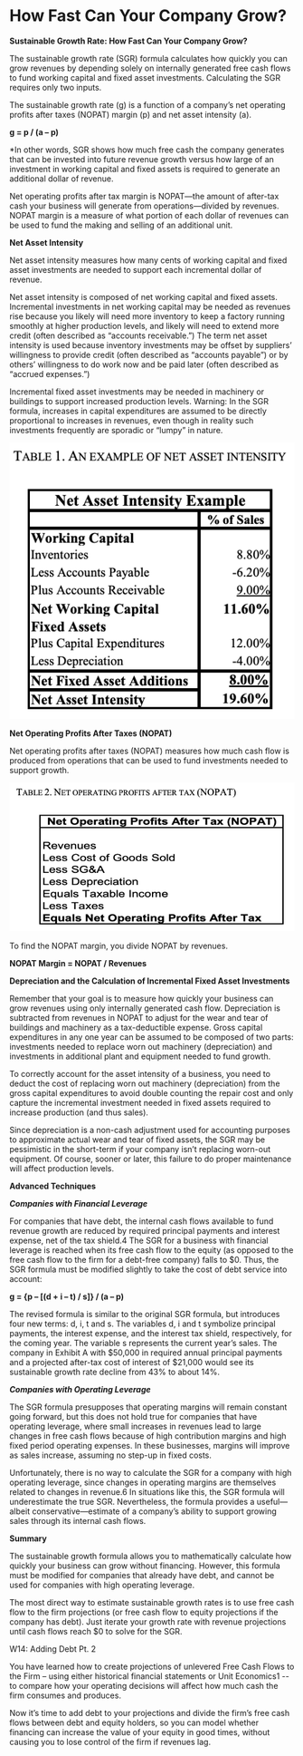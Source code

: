 # How Fast Can Your Company Grow?

**<span class="underline">Sustainable Growth Rate: How Fast Can Your
Company Grow?</span>**

The sustainable growth rate (SGR) formula calculates how quickly you can
grow revenues by depending solely on internally generated free cash
flows to fund working capital and fixed asset investments. Calculating
the SGR requires only two inputs.

The sustainable growth rate (g) is a function of a company’s net
operating profits after taxes (NOPAT) margin (p) and net asset intensity
(a).

**g = p / (a – p)**

\*In other words, SGR shows how much free cash the company generates
that can be invested into future revenue growth versus how large of an
investment in working capital and fixed assets is required to generate
an additional dollar of revenue.

Net operating profits after tax margin is NOPAT—the amount of after-tax
cash your business will generate from operations—divided by revenues.
NOPAT margin is a measure of what portion of each dollar of revenues can
be used to fund the making and selling of an additional unit.

**Net Asset Intensity**

Net asset intensity measures how many cents of working capital and fixed
asset investments are needed to support each incremental dollar of
revenue.

Net asset intensity is composed of net working capital and fixed assets.
Incremental investments in net working capital may be needed as revenues
rise because you likely will need more inventory to keep a factory
running smoothly at higher production levels, and likely will need to
extend more credit (often described as “accounts receivable.”) The term
net asset intensity is used because inventory investments may be offset
by suppliers’ willingness to provide credit (often described as
“accounts payable”) or by others’ willingness to do work now and be
paid later (often described as “accrued expenses.”)

Incremental fixed asset investments may be needed in machinery or
buildings to support increased production levels. Warning: In the SGR
formula, increases in capital expenditures are assumed to be directly
proportional to increases in revenues, even though in reality such
investments frequently are sporadic or “lumpy” in nature.

![](./media/image110.png)

**Net Operating Profits After Taxes (NOPAT)**

Net operating profits after taxes (NOPAT) measures how much cash flow is
produced from operations that can be used to fund investments needed to
support growth.

![](./media/image111.png)

To find the NOPAT margin, you divide NOPAT by revenues.

**NOPAT Margin = NOPAT / Revenues**

**<span class="underline">Depreciation and the Calculation of
Incremental Fixed Asset Investments</span>**

Remember that your goal is to measure how quickly your business can grow
revenues using only internally generated cash flow. Depreciation is
subtracted from revenues in NOPAT to adjust for the wear and tear of
buildings and machinery as a tax-deductible expense. Gross capital
expenditures in any one year can be assumed to be composed of two parts:
investments needed to replace worn out machinery (depreciation) and
investments in additional plant and equipment needed to fund growth.

To correctly account for the asset intensity of a business, you need to
deduct the cost of replacing worn out machinery (depreciation) from the
gross capital expenditures to avoid double counting the repair cost and
only capture the incremental investment needed in fixed assets required
to increase production (and thus sales).

Since depreciation is a non-cash adjustment used for accounting purposes
to approximate actual wear and tear of fixed assets, the SGR may be
pessimistic in the short-term if your company isn’t replacing worn-out
equipment. Of course, sooner or later, this failure to do proper
maintenance will affect production levels.

**<span class="underline">Advanced Techniques</span>**

***Companies with Financial Leverage***

For companies that have debt, the internal cash flows available to fund
revenue growth are reduced by required principal payments and interest
expense, net of the tax shield.4 The SGR for a business with financial
leverage is reached when its free cash flow to the equity (as opposed to
the free cash flow to the firm for a debt-free company) falls to $0.
Thus, the SGR formula must be modified slightly to take the cost of debt
service into account:

**g = {p – \[(d + i – t) / s\]} / (a – p)**

The revised formula is similar to the original SGR formula, but
introduces four new terms: d, i, t and s. The variables d, i and t
symbolize principal payments, the interest expense, and the interest tax
shield, respectively, for the coming year. The variable s represents the
current year’s sales. The company in Exhibit A with $50,000 in required
annual principal payments and a projected after-tax cost of interest of
$21,000 would see its sustainable growth rate decline from 43% to about
14%.

***Companies with Operating Leverage***

The SGR formula presupposes that operating margins will remain constant
going forward, but this does not hold true for companies that have
operating leverage, where small increases in revenues lead to large
changes in free cash flows because of high contribution margins and high
fixed period operating expenses. In these businesses, margins will
improve as sales increase, assuming no step-up in fixed costs.

Unfortunately, there is no way to calculate the SGR for a company with
high operating leverage, since changes in operating margins are
themselves related to changes in revenue.6 In situations like this, the
SGR formula will underestimate the true SGR. Nevertheless, the formula
provides a useful—albeit conservative—estimate of a company’s ability to
support growing sales through its internal cash flows.

**Summary**

The sustainable growth formula allows you to mathematically calculate
how quickly your business can grow without financing. However, this
formula must be modified for companies that already have debt, and
cannot be used for companies with high operating leverage.

The most direct way to estimate sustainable growth rates is to use free
cash flow to the firm projections (or free cash flow to equity
projections if the company has debt). Just iterate your growth rate with
revenue projections until cash flows reach $0 to solve for the SGR.

W14: Adding Debt Pt. 2

You have learned how to create projections of unlevered Free Cash Flows
to the Firm – using either historical financial statements or Unit
Economics1 -- to compare how your operating decisions will affect how
much cash the firm consumes and produces.

Now it’s time to add debt to your projections and divide the firm’s free
cash flows between debt and equity holders, so you can model whether
financing can increase the value of your equity in good times, without
causing you to lose control of the firm if revenues lag.
